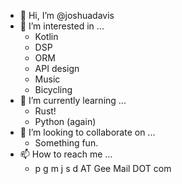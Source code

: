 - 👋 Hi, I’m @joshuadavis
- 👀 I’m interested in ...
  - Kotlin
  - DSP
  - ORM
  - API design
  - Music
  - Bicycling
- 🌱 I’m currently learning ...
  - Rust!
  - Python (again)
- 💞️ I’m looking to collaborate on ...
  - Something fun.
- 📫 How to reach me ...
  - p g m j s d AT Gee Mail DOT com
  
<!---
joshuadavis/joshuadavis is a ✨ special ✨ repository because its `README.md` (this file) appears on your GitHub profile.
You can click the Preview link to take a look at your changes.
--->
